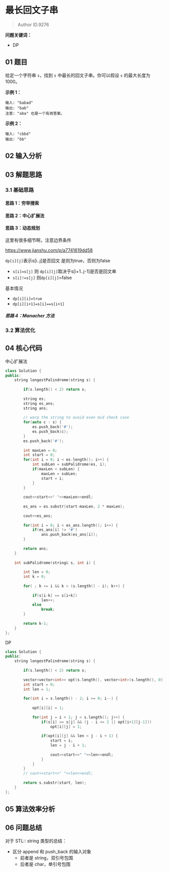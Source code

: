 # 最长回文子串
> Author ID.9276 

**问题关键词：**

- DP

## 01 题目

给定一个字符串 `s`，找到 `s` 中最长的回文子串。你可以假设 `s` 的最大长度为 1000。

**示例 1：**

```
输入: "babad"
输出: "bab"
注意: "aba" 也是一个有效答案。
```

**示例 2：**

```
输入: "cbbd"
输出: "bb"
```

## 02 输入分析



## 03 解题思路

### 3.1 基础思路

#### 思路 1：穷举搜索

#### 思路 2：中心扩展法

#### 思路 3：动态规划

这里有很多细节啊，注意边界条件

<https://www.jianshu.com/p/a7741619dd58>

`dp[i][j]`表示s[i..j]是否回文 是则为true，否则为false

- `s[i]=s[j]` 则 `dp[i][j]`取决于s[i+1..j-1]是否是回文串
- `s[i]!=s[j]` 则`dp[i][j]`=false

基本情况

- `dp[i][i]=true`
- `dp[i][i+1]=s[i]==s[i+1]`

##### 思路 4：Manacher 方法

### 3.2 算法优化



## 04 核心代码

中心扩展法

```c++
class Solution {
public:
    string longestPalindrome(string s) {
        
        if(s.length() < 2) return s;
        
        string es;
        string es_ans;
        string ans;
        
        // warp the string to avoid even mid check case
        for(auto c : s) {
            es.push_back('#');
            es.push_back(c);
        }
        es.push_back('#');
        
        int maxLen = 0;
        int start = 0;
        for(int i = 0; i < es.length(); i++) {
            int subLen = subPalidrome(es, i);
            if(maxLen < subLen) {
                maxLen = subLen;
                start = i;
            }
        }
        
        cout<<start<<" "<<maxLen<<endl;
        
        es_ans = es.substr(start-maxLen, 2 * maxLen);
        
        cout<<es_ans;
        
        for(int i = 0; i < es_ans.length(); i++) {
            if(es_ans[i] != '#')
                ans.push_back(es_ans[i]);
        }
        
        return ans;
    }
    
    int subPalidrome(string& s, int i) {
        
        int len = 0;
        int k = 0;
        
        for( ; k <= i && k < (s.length() - i); k++) {
            
            if(s[i-k] == s[i+k])
                len++;
            else
                break;
        }
        
        return k-1;
    }
};
```

DP

```c++
class Solution {
public:
    string longestPalindrome(string s) {
        
        if(s.length() < 2) return s;
        
        vector<vector<int>> opt(s.length(), vector<int>(s.length(), 0));
        int start = 0;
        int len = 1;
        
        for(int i = s.length() - 2; i >= 0; i--) {
            
            opt[i][i] = 1;
            
            for(int j = i + 1; j < s.length(); j++) {
                if(s[i] == s[j] && (j - i <= 2 || opt[i+1][j-1]))
                    opt[i][j] = 1;
                
                if(opt[i][j] && len < j - i + 1) {
                    start = i;
                    len = j - i + 1;
                    
                    cout<<start<<" "<<len<<endl;
                }
            }
        }
        // cout<<start<<" "<<len<<endl;
        
        return s.substr(start, len);
    }
};
```



## 05 算法效率分析



## 06 问题总结

对于 STL:: string 类型的总结：

- 区分 append 和 push_back 的输入对象
  - 前者是 string，双引号包围
  - 后者是 char，单引号包围